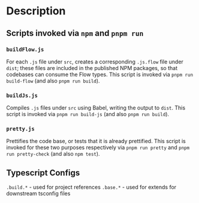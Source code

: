 # Description

## Scripts invoked via `npm` and `pnpm run`

### `buildFlow.js`

For each `.js` file under `src`, creates a corresponding `.js.flow` file under
`dist`; these files are included in the published NPM packages, so that
codebases can consume the Flow types. This script is invoked via
`pnpm run build-flow` (and also `pnpm run build`).

### `buildJs.js`

Compiles `.js` files under `src` using Babel, writing the output to `dist`. This
script is invoked via `pnpm run build-js` (and also `pnpm run build`).

### `pretty.js`

Prettifies the code base, or tests that it is already prettified. This script is
invoked for these two purposes respectively via `pnpm run pretty` and
`pnpm run pretty-check` (and also `npm test`).

## Typescript Configs

`.build.*` - used for project references `.base.*` - used for extends for
downstream tsconfig files
